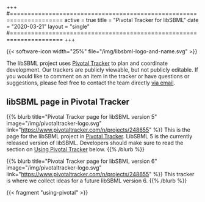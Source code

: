 +++
#=====================================================================
active = true
title = "Pivotal Tracker for libSBML"
date = "2020-03-21"
layout = "single"
#=====================================================================
+++

{{< software-icon width="25%" file="/img/libsbml-logo-and-name.svg" >}}

The libSBML project uses [Pivotal Tracker](https://www.pivotaltracker.com/n/projects/499447) to plan and coordinate development.  Our trackers are publicly viewable, but not publicly editable.  If you would like to comment on an item in the tracker or have questions or suggestions, please feel free to contact the team directly [via email](mailto:libsbml-team@googlegroups.com).


## libSBML page in Pivotal Tracker

{{% blurb title="Pivotal Tracker page for libSBML version 5" image="/img/pivotaltracker-logo.svg" link="https://www.pivotaltracker.com/n/projects/248655" %}}
This is the page for the libSBML project in [Pivotal Tracker](http://pivotaltracker.com).  LibSBML 5 is the currently released version of libSBML.  Developers should make sure to read the section on [Using Pivotal Tracker](#using-pivotal-tracker) below.
{{% /blurb %}}

{{% blurb title="Pivotal Tracker page for libSBML version 6" image="/img/pivotaltracker-logo.svg" link="https://www.pivotaltracker.com/n/projects/248655" %}}
This tracker is where we collect ideas for a future libSBML version 6.
{{% /blurb %}}

{{< fragment "using-pivotal" >}}
